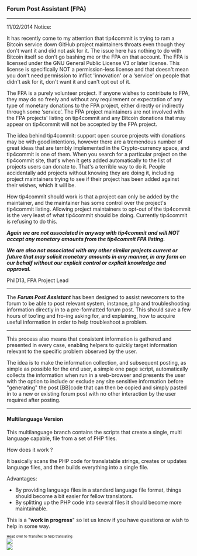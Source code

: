 ### Forum Post Assistant (FPA)
***
11/02/2014
Notice:

It has recently come to my attention that tip4commit is trying to ram a Bitcoin service down GitHub project maintainers throats even though they don't want it and did not ask for it. The issue here has nothing to do with Bitcoin itself so don’t go bashing me or the FPA on that account. The FPA is licensed under the GNU General Public License V3 or later license. This license is specifically NOT a permission-less license and that doesn't mean you don't need permission to inflict 'innovation' or a ‘service’ on people that didn't ask for it, don't want it and can't opt out of it. 

The FPA is a purely volunteer project. If anyone wishes to contribute to FPA, they may do so freely and without any requirement or expectation of any type of monetary donations to the FPA project, either directly or indirectly through some ‘service’. The FPA project maintainers are not involved with the FPA projects' listing on tip4commit and any Bitcoin donations that may appear on tip4commit will not be accepted by the FPA project.  

The idea behind tip4commit: support open source projects with donations may be with good intentions, however there are a tremendous number of great ideas that are terribly implemented in the Crypto-currency space, and tip4commit is one of them. When you search for a particular project on the tip4commit site, that's when it gets added automatically to the list of projects users can donate to. That's a terrible way to do it. People accidentally add projects without knowing they are doing it, including project maintainers trying to see if their project has been added against their wishes, which it will be.

How tip4commit should work is that a project can only be added by the maintainer, and the maintainer has some control over the project's tip4commit listing. Allowing project maintainers to opt-out of the tip4commit is the very least of what tip4commit should be doing. Currently tip4commit is refusing to do this.

**_Again we are not associated in anyway with tip4commit and will NOT accept any monetary amounts from the tip4commit FPA listing._** 

**_We are also not associated with any other similar projects current or future that may solicit monetary amounts in any manner, in any form on our behalf without our explicit control or explicit knowledge and approval._**

PhilD13, FPA Project Lead

***
The **_Forum Post Assistant_** has been designed to assist newcomers to the forum to be able to post relevant system, instance, php and troubleshooting information directly in to a pre-formatted forum post. This should save a few hours of too'ing and fro-ing asking for, and explaining, how to acquire useful information in order to help troubleshoot a problem.
***

This process also means that consistent information is gathered and presented in every case, enabling helpers to quickly target information relevant to the specific problem observed by the user.

The idea is to make the information collection, and subsequent posting, as simple as possible for the end user, a simple one page script, automatically collects the information when run in a web-browser and presents the user with the option to include or exclude any site sensitive information before "generating" the post [BB]code that can then be copied and simply pasted in to a new or existing forum post with no other interaction by the user required after posting.
***


#### Multilanguage Version
This multilanguage branch contains the scripts that create a single, multi language capable, file from a set of PHP files. 

How does it work ?

It basically scans the PHP code for translatable strings, creates or updates language files, and then builds everything into a single file.

Advantages:

* By providing language files in a standard language file format, things should become a bit easier for fellow translators.
* By splitting up the PHP code into several files it should become more maintainable.

This is a "**work in progress**" so let us know if you have questions or wish to help in some way.

<a target="_blank" style="text-decoration:none; color:black; font-size:66%" href="https://www.transifex.net/projects/p/fpa/resource/template/" 
title="See more information on Transifex.net">Head over to Transifex to help translating</a><br/>
<img border="0" src="https://www.transifex.net/projects/p/fpa/resource/template/chart/image_png"/><br/>
<a target="_blank" href="https://www.transifex.net/"><img border="0" src="https://sw.transifex.net/9/static/charts/images/tx-logo-micro.png"/></a>

